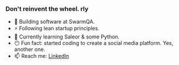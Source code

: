 ### Don't reinvent the wheel. rly

- 🔭 Building software at SwarmQA.
- :zap: Following lean startup principles.
- 🌱 Currently learning Saleor & some Python.
- :no_mouth: Fun fact: started coding to create a social media platform. Yes, another one.
- 📫 Reach me: [LinkedIn](https://www.linkedin.com/in/adam-horodyski/)
